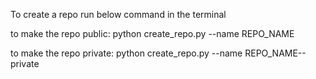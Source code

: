 To create a repo run below command in the terminal

to make the repo public:
python create_repo.py --name REPO_NAME  

to make the repo private:
python create_repo.py --name REPO_NAME--private 
